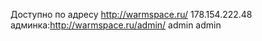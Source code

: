 Доступно по адресу http://warmspace.ru/ 178.154.222.48
админка:http://warmspace.ru/admin/ admin admin